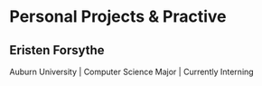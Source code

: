 <h1> Personal Projects & Practive </h1>
<h2> Eristen Forsythe </h2>
Auburn University | Computer Science Major | Currently Interning

